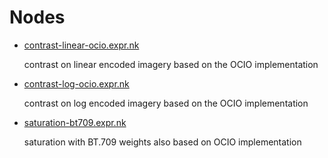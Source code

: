 # Nodes

- [contrast-linear-ocio.expr.nk](contrast-linear-ocio.expr.nk)

    contrast on linear encoded imagery based on the OCIO implementation

- [contrast-log-ocio.expr.nk](contrast-log-ocio.expr.nk)

    contrast on log encoded imagery based on the OCIO implementation

- [saturation-bt709.expr.nk](saturation-bt709.expr.nk)

   saturation with BT.709 weights also based on OCIO implementation 